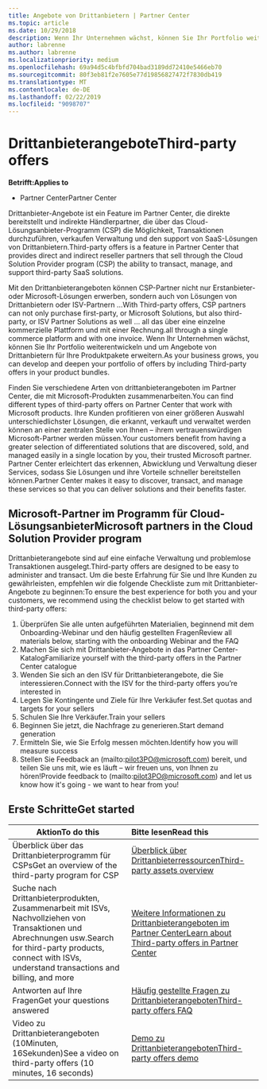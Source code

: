 ```yaml
---
title: Angebote von Drittanbietern | Partner Center
ms.topic: article
ms.date: 10/29/2018
description: Wenn Ihr Unternehmen wächst, können Sie Ihr Portfolio weiterentwickeln und um Angebote von Drittanbietern für Ihre Produktpakete erweitern.
author: labrenne
ms.author: labrenne
ms.localizationpriority: medium
ms.openlocfilehash: 69a94d5c4bfbfd704bad3189dd72410e5466eb70
ms.sourcegitcommit: 80f3eb81f2e7605e77d19856827472f7830db419
ms.translationtype: MT
ms.contentlocale: de-DE
ms.lasthandoff: 02/22/2019
ms.locfileid: "9098707"
---
```

# <a name="third-party-offers"></a><span data-ttu-id="dc753-103">Drittanbieterangebote</span><span class="sxs-lookup"><span data-stu-id="dc753-103">Third-party offers</span></span> 

**<span data-ttu-id="dc753-104">Betrifft:</span><span class="sxs-lookup"><span data-stu-id="dc753-104">Applies to</span></span>**

- <span data-ttu-id="dc753-105">Partner Center</span><span class="sxs-lookup"><span data-stu-id="dc753-105">Partner Center</span></span>

<span data-ttu-id="dc753-106">Drittanbieter-Angebote ist ein Feature im Partner Center, die direkte bereitstellt und indirekte Händlerpartner, die über das Cloud-Lösungsanbieter-Programm (CSP) die Möglichkeit, Transaktionen durchzuführen, verkaufen Verwaltung und den support von SaaS-Lösungen von Drittanbietern.</span><span class="sxs-lookup"><span data-stu-id="dc753-106">Third-party offers is a feature in Partner Center that provides direct and indirect reseller partners that sell through the Cloud Solution Provider program (CSP) the ability to transact, manage, and support third-party SaaS solutions.</span></span>  

<span data-ttu-id="dc753-107">Mit den Drittanbieterangeboten können CSP-Partner nicht nur Erstanbieter- oder Microsoft-Lösungen erwerben, sondern auch von Lösungen von Drittanbietern oder ISV-Partnern …</span><span class="sxs-lookup"><span data-stu-id="dc753-107">With Third-party offers, CSP partners can not only purchase first-party, or Microsoft Solutions, but also third-party, or ISV Partner Solutions as well …</span></span> <span data-ttu-id="dc753-108">all das über eine einzelne kommerzielle Plattform und mit einer Rechnung.</span><span class="sxs-lookup"><span data-stu-id="dc753-108">all through a single commerce platform and with one invoice.</span></span>  <span data-ttu-id="dc753-109">Wenn Ihr Unternehmen wächst, können Sie Ihr Portfolio weiterentwickeln und um Angebote von Drittanbietern für Ihre Produktpakete erweitern.</span><span class="sxs-lookup"><span data-stu-id="dc753-109">As your business grows, you can develop and deepen your portfolio of offers by including Third-party offers in your product bundles.</span></span> 

<span data-ttu-id="dc753-110">Finden Sie verschiedene Arten von drittanbieterangeboten im Partner Center, die mit Microsoft-Produkten zusammenarbeiten.</span><span class="sxs-lookup"><span data-stu-id="dc753-110">You can find different types of third-party offers on Partner Center that work with Microsoft products.</span></span> <span data-ttu-id="dc753-111">Ihre Kunden profitieren von einer größeren Auswahl unterschiedlichster Lösungen, die erkannt, verkauft und verwaltet werden können an einer zentralen Stelle von Ihnen – ihrem vertrauenswürdigen Microsoft-Partner werden müssen.</span><span class="sxs-lookup"><span data-stu-id="dc753-111">Your customers benefit from having a greater selection of differentiated solutions that are discovered, sold, and managed easily in a single location by you, their trusted Microsoft partner.</span></span> <span data-ttu-id="dc753-112">Partner Center erleichtert das erkennen, Abwicklung und Verwaltung dieser Services, sodass Sie Lösungen und ihre Vorteile schneller bereitstellen können.</span><span class="sxs-lookup"><span data-stu-id="dc753-112">Partner Center makes it easy to discover, transact, and manage these services so that you can deliver solutions and their benefits faster.</span></span>

## <a name="microsoft-partners-in-the-cloud-solution-provider-program"></a><span data-ttu-id="dc753-113">Microsoft-Partner im Programm für Cloud-Lösungsanbieter</span><span class="sxs-lookup"><span data-stu-id="dc753-113">Microsoft partners in the Cloud Solution Provider program</span></span>

<span data-ttu-id="dc753-114">Drittanbieterangebote sind auf eine einfache Verwaltung und problemlose Transaktionen ausgelegt.</span><span class="sxs-lookup"><span data-stu-id="dc753-114">Third-party offers are designed to be easy to administer and transact.</span></span> <span data-ttu-id="dc753-115">Um die beste Erfahrung für Sie und Ihre Kunden zu gewährleisten, empfehlen wir die folgende Checkliste zum mit Drittanbieter-Angebote zu beginnen:</span><span class="sxs-lookup"><span data-stu-id="dc753-115">To ensure the best experience for both you and your customers, we recommend using the checklist below to get started with third-party offers:</span></span>

1. <span data-ttu-id="dc753-116">Überprüfen Sie alle unten aufgeführten Materialien, beginnend mit dem Onboarding-Webinar und den häufig gestellten Fragen</span><span class="sxs-lookup"><span data-stu-id="dc753-116">Review all materials below, starting with the onboarding Webinar and the FAQ</span></span>
2. <span data-ttu-id="dc753-117">Machen Sie sich mit Drittanbieter-Angebote in das Partner Center-Katalog</span><span class="sxs-lookup"><span data-stu-id="dc753-117">Familiarize yourself with the third-party offers in the Partner Center catalogue</span></span>
3. <span data-ttu-id="dc753-118">Wenden Sie sich an den ISV für Drittanbieterangebote, die Sie interessieren.</span><span class="sxs-lookup"><span data-stu-id="dc753-118">Connect with the ISV for the third-party offers you’re interested in</span></span>
4. <span data-ttu-id="dc753-119">Legen Sie Kontingente und Ziele für Ihre Verkäufer fest.</span><span class="sxs-lookup"><span data-stu-id="dc753-119">Set quotas and targets for your sellers</span></span>
5. <span data-ttu-id="dc753-120">Schulen Sie Ihre Verkäufer.</span><span class="sxs-lookup"><span data-stu-id="dc753-120">Train your sellers</span></span>
6. <span data-ttu-id="dc753-121">Beginnen Sie jetzt, die Nachfrage zu generieren.</span><span class="sxs-lookup"><span data-stu-id="dc753-121">Start demand generation</span></span>
7. <span data-ttu-id="dc753-122">Ermitteln Sie, wie Sie Erfolg messen möchten.</span><span class="sxs-lookup"><span data-stu-id="dc753-122">Identify how you will measure success</span></span>
8. <span data-ttu-id="dc753-123">Stellen Sie Feedback an (mailto:pilot3PO@microsoft.com) bereit, und teilen Sie uns mit, wie es läuft – wir freuen uns, von Ihnen zu hören!</span><span class="sxs-lookup"><span data-stu-id="dc753-123">Provide feedback to (mailto:pilot3PO@microsoft.com) and let us know how it's going - we want to hear from you!</span></span>

## <a name="get-started"></a><span data-ttu-id="dc753-124">Erste Schritte</span><span class="sxs-lookup"><span data-stu-id="dc753-124">Get started</span></span> 

|**<span data-ttu-id="dc753-125">Aktion</span><span class="sxs-lookup"><span data-stu-id="dc753-125">To do this</span></span>**   |**<span data-ttu-id="dc753-126">Bitte lesen</span><span class="sxs-lookup"><span data-stu-id="dc753-126">Read this</span></span>**   |
|------------------|:--------------------|
|<span data-ttu-id="dc753-127">Überblick über das Drittanbieterprogramm für CSPs</span><span class="sxs-lookup"><span data-stu-id="dc753-127">Get an overview of the third-party program for CSP</span></span>  |[<span data-ttu-id="dc753-128">Überblick über Drittanbieterressourcen</span><span class="sxs-lookup"><span data-stu-id="dc753-128">Third-party assets overview</span></span>](https://assetsprod.microsoft.com/mpn/third-party-offers-overview.pptx)|
|<span data-ttu-id="dc753-129">Suche nach Drittanbieterprodukten, Zusammenarbeit mit ISVs, Nachvollziehen von Transaktionen und Abrechnungen usw.</span><span class="sxs-lookup"><span data-stu-id="dc753-129">Search for third-party products, connect with ISVs, understand transactions and billing, and more</span></span>| [<span data-ttu-id="dc753-130">Weitere Informationen zu Drittanbieterangeboten im Partner Center</span><span class="sxs-lookup"><span data-stu-id="dc753-130">Learn about Third-party offers in Partner Center</span></span>](third-party-help.md) |
|<span data-ttu-id="dc753-131">Antworten auf Ihre Fragen</span><span class="sxs-lookup"><span data-stu-id="dc753-131">Get your questions answered</span></span>| [<span data-ttu-id="dc753-132">Häufig gestellte Fragen zu Drittanbieterangeboten</span><span class="sxs-lookup"><span data-stu-id="dc753-132">Third-party offers FAQ</span></span>](https://assetsprod.microsoft.com/mpn/third-party-offers-faq.docx) |
|<span data-ttu-id="dc753-133">Video zu Drittanbieterangeboten (10Minuten, 16Sekunden)</span><span class="sxs-lookup"><span data-stu-id="dc753-133">See a video on third-party offers (10 minutes, 16 seconds)</span></span>   |[<span data-ttu-id="dc753-134">Demo zu Drittanbieterangeboten</span><span class="sxs-lookup"><span data-stu-id="dc753-134">Third-party offers demo</span></span>](https://assetsprod.microsoft.com/mpn/third-party-offers-demo.wma)|


